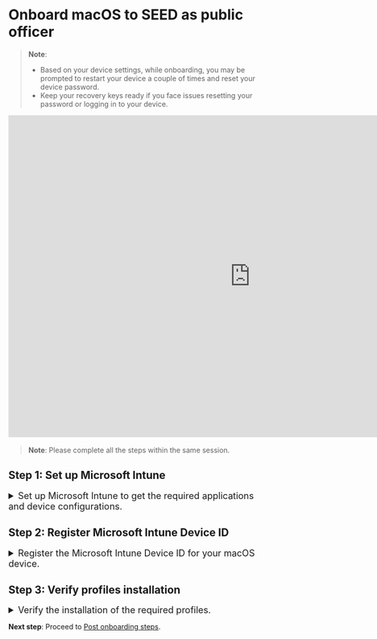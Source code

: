 # Onboard macOS to SEED as public officer

<!-- This page is linked in the TechPass portal-Register Intune Device ID, so please do not rename this file. -->

> **Note**:
>- Based on your device settings, while onboarding, you may be prompted to restart your device a couple of times and reset your device password.
>- Keep your recovery keys ready if you face issues resetting your password or logging in to your device.

<ifigure>
<iframe title="YouTubeVideoPlayer" src="https://www.youtube.com/embed/P9R5RiMpaVU?showinfo=0" height="640" width="960" frameborder="0" allow="accelerometer; autoplay; encrypted-media; gyroscope; picture-in-picture" allowfullscreen></iframe>
</ifigure>


> **Note**: Please complete all the steps within the same session.

## Step 1: Set up Microsoft Intune

<details>
  <summary style="font-size:18px">Set up Microsoft Intune to get the required applications and device configurations.</summary><br>

  1. Download and install [**Company Portal**](https://go.microsoft.com/fwlink/?linkid=853070).

  2. Open the **Company Portal** application and click **Sign in**.

  3. Enter your organisational email address and click **Next**.

  <img src="./images/wog-login-email-address.png" width=50% height=50%>

  4. Open the authenticator app on your mobile phone and view your **SG Govt M365 profile**. A one-time password will be displayed. 
  5. Go back to your computer and enter this one-time password as the **Verification code** and click **Sign in**.

  <img src="../images/wog-login-otp.png" width=50% height=50%>

  A number will be displayed on your computer.

  <img src="../images/approve-tp-login-via-number.png" width=50% height=50%>
  
  
  6. Go back to the authenticator app and enter this number to sign in to your TechPass account. 
  7. Click **Begin**.

  <img src="../images/begin-po.png">

  8. Review privacy information and then click **Continue**.

  <img src="../images/review-privacy-info-blurred-po.png">

  9. On the **Install management profile** page, click **Download profile**.

  <img src="../images/install-management-profile-po.png">

  10. Click **Install** and follow the on-screen instructions.

  <img src="../images/profile-1-po.png">

  

</details>

## Step 2: Register Microsoft Intune Device ID

<details>
  <summary style="font-size:18px">Register the Microsoft Intune Device ID for your macOS device.</summary><br>

?> - This step is mandatory for users using a public officer onboarding flow. <br>- When you submit your Intune Device ID, the required SEED components and configurations will be installed on the device you are onboarding to SEED.

!> If you do not have **non-SE GSIB** device:<br>1. Complete substeps 1 and 2 to get your Intune Device ID.<br>2. Submit a [support request](https://go.gov.sg/techpass-sr) to register your Intune Device ID.  


1. Open **Terminal** and run the following commands:

```
intune_id="$(security find-certificate -a /Library/Keychains/System.keychain | egrep -B 4 '\"issu\"<blob>=.+MICROSOFT INTUNE MDM DEVICE CA' | grep alis | cut -d '"' -f 4)"
if [ -z "$intune_id" ]
then
    echo "Intune ID not found"
    return
fi

num_candidates="$(echo "$intune_id" | wc -l | xargs echo -n)"
if [ "$num_candidates" -eq 1 ]
then
    echo "$intune_id"
    return
fi

old_ifs="$IFS"
IFS='\n'
actual_id="Intune ID not found"
curr_latest_end_date_unix=0
while read id
do
    end_date="$(security find-certificate -c "$id" -p /Library/Keychains/System.keychain | openssl x509 -noout -enddate | cut -d '=' -f 2)"
    end_date_unix="$(date -j -f "%b %e %H:%M:%S %Y %Z" "$end_date" "+%s")"
    if [ "$end_date_unix" -ge "$curr_latest_end_date_unix" ]
    then
        actual_id="$id"
        curr_latest_end_date_unix="$end_date_unix"
    fi
done <<< "$intune_id"

IFS="$old_ifs"
echo "$actual_id"
```
2. Take note of the Intune Device ID that is displayed on the Terminal window.

<img src="../images/macos-find-org-id-2.png">


3. On your **non-SE GSIB** device, go to the [TechPass portal](https://portal.techpass.gov.sg/secure/account/profile) > **My Account** > **Profile**.
4. Click **Onboard device to SEED** and follow the on-screen instructions to submit this Intune Device ID. 

!> - Keep the device connected to the Internet so that Intune is able to install the required SEED components and configurations.<br>- If your onboarding is successful, within two hours, you should receive a successfully onboarded email to  your organisational email address.<br>- If you don't receive this email after two hours, submit a [incident request](https://go.gov.sg/techpass-sr).

</details>

## Step 3: Verify profiles installation

<details>
  <summary style="font-size:18px">Verify the  installation of the required profiles.</summary><br>

1. Go to the **Apple menu** > **System Settings** > **Privacy and Security**.
2. Select **Profiles** on the right pane. You should be able to see the following profiles.

- Credential Profile
- Custom Preferences Profile - com.cloudflaare.warp
- Custom Preferences Profile -com.microsoft.wdav
- GCC2 ATP Full Disk Access
- GCC2 ATP Kernel Extensions - Custom
- GCC2 ATP Network Filter
- GCC2 ATP Notifications
- GCC2 ATP Onboarding
- Intune MDM Agent SCEP Profile
- Management Profile
- Passcode Profile
- Privacy Preferences Policy Profile
- System Extension Profile

<img src="../images/list-of-profiles.png" width=50% height=50%>



</details>

**Next step**: Proceed to [Post onboarding steps](post-onboarding-instructions/post-onboarding-steps-and-verification).



<!--
  >**Tip**:
   >- If **Profiles** page is not displayed, go to the **Apple** menu > **System Preferences** > **Profiles**.
   >- If **Management Profile** is not displayed, then from the left side menu, select **Management Profile**.
   

  !> If you are a public officer, complete all the substeps in [Step 2: Register the Microsoft Intune Device ID for your macOS device](https://docs.developer.tech.gov.sg/docs/security-suite-for-engineering-endpoint-devices/onboard-device/mac-os?id=step-2-register-microsoft-intune-device-id-only-for-gsib-users-onboarding-their-internet-device) to get the profiles installed. 

  If you are a vendor or a contractor, the required configuration profiles will be installed as shown below. If profile installation fails, refer to [Common onboarding issues for macOS users](faqs/common-onboarding-issues).

  <kbd>![list-of-profiles](../images/onboarding-for-macos/list-of-profiles.png)</kbd>

  9. Open the **Company Portal** application again.

  10. You will see the success message. Click **Done**.

  <kbd>![all-set](../images/onboarding-for-macos/all-set-2.png)</kbd> 

  intune device id notes: This step is applicable only if you have a GSIB device and your TechPass ID is the same as your organisation email address. In other words, this is applicable for users whose TechPass ID's domain **is not** ```techpass.gov.sg```.



- Skip the following steps if your TechPass ID belongs to the TechPass AAD and has its domain as *techpass.gov.sg*. For example, *peter_wilson<span>@</span>techpass.gov.sg*.

-->

